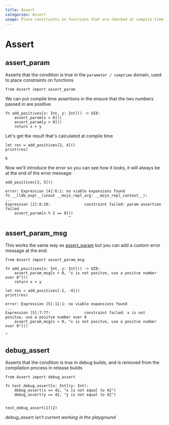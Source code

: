 ```yaml
---
title: Assert
categories: Assert
usage: Place constraints on functions that are checked at compile time, and check conditions only in debug builds
---
```

# Assert
## assert_param
Asserts that the condition is true in the `parameter / comptime` domain, used to place constraints on functions


```mojo
from Assert import assert_param
```

We can put compile time assertions in the ensure that the two numbers passed in are positive


```mojo
fn add_positives[x: Int, y: Int]() -> UI8:
    assert_param[x > 0]()
    assert_param[y > 0]()
    return x + y
```

Let's get the result that's calculated at compile time


```mojo
let res = add_positives[2, 4]()
print(res)
```

    6


Now we'll introduce the error so you can see how it looks, it will always be at the end of the error message:


```mojo
add_positives[3, 5]()
```

    error: Expression [4]:6:1: no viable expansions found
    fn __lldb_expr__(inout __mojo_repl_arg: __mojo_repl_context__):
    ...
    Expression [2]:6:29:               constraint failed: param assertion failed
        assert_param[x % 2 == 0]()
                                ^
    


## assert_param_msg

This works the same way as [assert_param](#assert-param) but you can add a custom error message at the end:


```mojo
from Assert import assert_param_msg

fn add_positives[x: Int, y: Int]() -> UI8:
    assert_param_msg[x > 0, "x is not positve, use a positve number over 0"]()
    return x + y

let res = add_positives[-2, -4]()
print(res)
```

    error: Expression [5]:11:1: no viable expansions found
    ...
    Expression [5]:7:77:               constraint failed: x is not positve, use a positve number over 0
        assert_param_msg[x > 0, "x is not positve, use a positve number over 0"]()
                                                                                ^
    


## debug_assert
Asserts that the condition is true in debug builds, and is removed from the compilation process in release builds


```mojo
from Assert import debug_assert

fn test_debug_assert[x: Int](y: Int):
    debug_assert(x == 42, "x is not equal to 42")
    debug_assert(y == 42, "y is not equal to 42")


test_debug_assert[1](2)
```

_debug_assert isn't current working in the playground_
